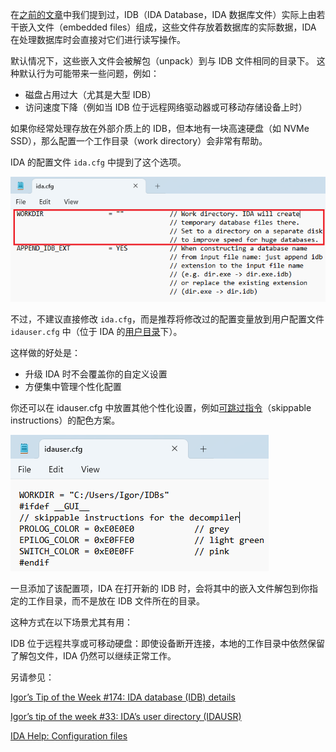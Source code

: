 
在[之前的文章]((https://hex-rays.com/blog/igors-tip-of-the-week-174-ida-database-idbdetails/))中我们提到过，IDB（IDA Database，IDA 数据库文件）实际上由若干嵌入文件（embedded files）组成，这些文件存放着数据库的实际数据，IDA 在处理数据库时会直接对它们进行读写操作。

默认情况下，这些嵌入文件会被解包（unpack）到与 IDB 文件相同的目录下。 这种默认行为可能带来一些问题，例如：

- 磁盘占用过大（尤其是大型 IDB）
- 访问速度下降（例如当 IDB 位于远程网络驱动器或可移动存储设备上时）

如果你经常处理存放在外部介质上的 IDB，但本地有一块高速硬盘（如 NVMe SSD），那么配置一个工作目录（work directory）会非常有帮助。

IDA 的配置文件 `ida.cfg` 中提到了这个选项。

![](assets/2024/02/workdir1.png)

不过，不建议直接修改 `ida.cfg`，而是推荐将修改过的配置变量放到用户配置文件 `idauser.cfg` 中（位于 IDA 的[用户目录](https://hex-rays.com/blog/igors-tip-of-the-week-33-idas-user-directory-idausr/)下）。

这样做的好处是：

- 升级 IDA 时不会覆盖你的自定义设置
- 方便集中管理个性化配置

你还可以在 idauser.cfg 中放置其他个性化设置，例如[可跳过指令](https://hex-rays.com/blog/igors-tip-of-the-week-68-skippable-instructions/)（skippable instructions）的配色方案。

![](assets/2024/02/workdir2.png)

一旦添加了该配置项，IDA 在打开新的 IDB 时，会将其中的嵌入文件解包到你指定的工作目录，而不是放在 IDB 文件所在的目录。

这种方式在以下场景尤其有用：

IDB 位于远程共享或可移动硬盘：即使设备断开连接，本地的工作目录中依然保留了解包文件，IDA 仍然可以继续正常工作。

另请参见：

[Igor’s Tip of the Week #174: IDA database (IDB) details](https://hex-rays.com/blog/igors-tip-of-the-week-174-ida-database-idbdetails/)

[Igor’s tip of the week #33: IDA’s user directory (IDAUSR)](https://hex-rays.com/blog/igors-tip-of-the-week-33-idas-user-directory-idausr/)

[IDA Help: Configuration files](https://hex-rays.com//products/ida/support/idadoc/419.shtml)
